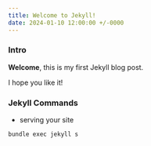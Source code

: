 ```yaml
---
title: Welcome to Jekyll!
date: 2024-01-10 12:00:00 +/-0000
---
```


### Intro

**Welcome**, this is my first Jekyll blog post.

I hope you like it!

### Jekyll Commands

- serving your site

```bash
bundle exec jekyll s
```